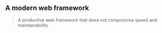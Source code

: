 ## A modern web framework

> A productive web framework that
does not compromise speed and maintainability.